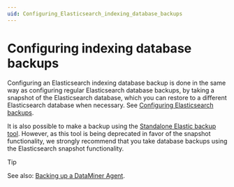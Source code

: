 ```yaml
---
uid: Configuring_Elasticsearch_indexing_database_backups
---
```


# Configuring indexing database backups

Configuring an Elasticsearch indexing database backup is done in the same way as configuring regular Elasticsearch database backups, by taking a snapshot of the Elasticsearch database, which you can restore to a different Elasticsearch database when necessary. See [Configuring Elasticsearch backups](xref:Configuring_Elasticsearch_backups).

It is also possible to make a backup using the [Standalone Elastic backup tool](xref:Standalone_Elastic_Backup_Tool). However, as this tool is being deprecated in favor of the snapshot functionality, we strongly recommend that you take database backups using the Elasticsearch snapshot functionality.

> [!TIP]
> See also: [Backing up a DataMiner Agent](xref:Backing_up_a_DataMiner_Agent).
